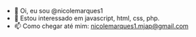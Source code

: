 - 👋 Oi, eu sou @nicolemarques1
- 👀 Estou interessado em javascript, html, css, php.
- 📫 Como chegar até mim: nicolemarques1.mjap@gmail.com
<!---
nicolemarques1/nicolemarques1 is a ✨ special ✨ repository because its `README.md` (this file) appears on your GitHub profile.
You can click the Preview link to take a look at your changes.
--->

